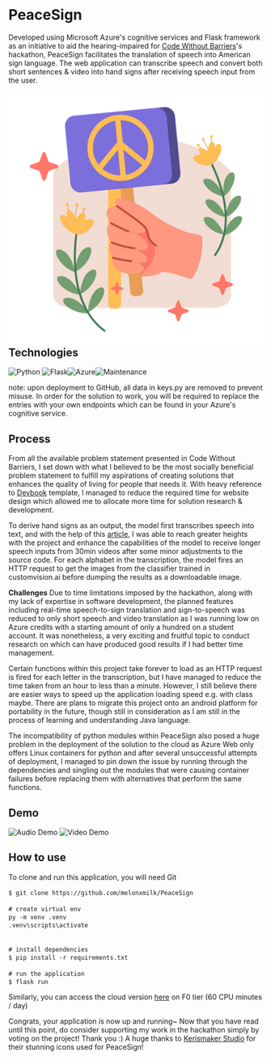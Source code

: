 # PeaceSign
Developed using Microsoft Azure's cognitive services and Flask framework as an initiative to aid the hearing-impaired for [Code Without Barriers](https://codewithoutbarriers.devpost.com/)'s hackathon, PeaceSign facilitates the translation of speech into American sign language. The web application can transcribe speech and convert both short sentences & video into hand signs after receiving speech input from the user.


<img src="static\images\hand-with-peace-symbol.png" alt="Alt text" style="float:right;" title="Optional title">

## Technologies
![Python](https://img.shields.io/badge/Python-3776AB?style=for-the-badge&logo=python&logoColor=white) ![Flask](https://img.shields.io/badge/Flask-000000?style=for-the-badge&logo=flask&logoColor=white)![Azure](https://img.shields.io/badge/Microsoft_Azure-0089D6?style=for-the-badge&logo=microsoft-azure&logoColor=white)![Maintenance](http://unmaintained.tech/badge.svg)

note: upon deployment to GitHub, all data in keys.py are removed to prevent misuse. In order for the solution to work, you will be required to replace the entries with your own endpoints which can be found in your Azure's cognitive service.

## Process
From all the available problem statement presented in Code Without Barriers, I set down with what I believed to be the most socially beneficial problem statement to fulfill my aspirations of creating solutions that enhances the quality of living for people that needs it. With heavy reference to [Devbook](https://themes.3rdwavemedia.com/bootstrap-templates/startup/devbook-free-bootstrap-5-book-ebook-landing-page-template-for-developers/) template, I managed to reduce the required time for website design which allowed me to allocate more time for solution research & development.

To derive hand signs as an output, the model first transcribes speech into text, and with the help of this [article](https://medium.com/nerd-for-tech/transcribe-audio-from-video-with-azure-cognitive-services-a4589a12d74f), I was able to reach greater heights with the project and enhance the capabilities of the model to receive longer speech inputs from 30min videos after some minor adjustments to the source code. For each alphabet in the transcription, the model fires an HTTP request to get the images from the classifier trained in customvision.ai before dumping the results as a downloadable image.

**Challenges**
Due to time limitations imposed by the hackathon, along with my lack of expertise in software development, the planned features including real-time speech-to-sign translation and sign-to-speech was reduced to only short speech and video translation as I was running low on Azure credits with a starting amount of only a hundred on a student account. It was nonetheless, a very exciting and fruitful topic to conduct research on which can have produced good results if I had better time management.

Certain functions within this project take forever to load as an HTTP request is fired for each letter in the transcription, but I have managed to reduce the time taken from an hour to less than a minute. However, I still believe there are easier ways to speed up the application loading speed e.g. with class maybe. There are plans to migrate this project onto an android platform for portability in the future, though still in consideration as I am still in the process of learning and understanding Java language.

The incompatibility of python modules within PeaceSign also posed a huge problem in the deployment of the solution to the cloud as Azure Web only offers Linux containers for python and after several unsuccessful attempts of deployment, I managed to pin down the issue by running through the dependencies and singling out the modules that were causing container failures before replacing them with alternatives that perform the same functions.

## Demo
![Audio Demo](https://user-images.githubusercontent.com/58766039/168831788-59d49e22-e661-4a48-8337-ae2b99a72cc9.gif)
![Video Demo](https://user-images.githubusercontent.com/58766039/167899593-868e5258-6b80-4be3-9945-bdf8b5d9092d.gif)


## How to use
To clone and run this application, you will need Git
```
$ git clone https://github.com/melonxmilk/PeaceSign

# create virtual env
py -m venv .venv
.venv\scripts\activate


# install dependencies
$ pip install -r requirements.txt

# run the application
$ flask run
```
Similarly, you can access the cloud version [here](https://peacesign.azurewebsites.net/) on F0 tier (60 CPU minutes / day)

Congrats, your application is now up and running~ Now that you have read until this point, do consider supporting my work in the hackathon simply by voting on the project! Thank you :) A huge thanks to [Kerismaker Studio](https://iconscout.com/contributors/kerismaker) for their stunning icons used for PeaceSign!
